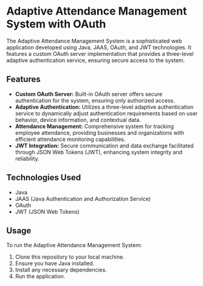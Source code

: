# Adaptive Attendance Management System with OAuth

The Adaptive Attendance Management System is a sophisticated web application developed using Java, JAAS, OAuth, and JWT technologies. It features a custom OAuth server implementation that provides a three-level adaptive authentication service, ensuring secure access to the system.

## Features

- **Custom OAuth Server:** Built-in OAuth server offers secure authentication for the system, ensuring only authorized access.
- **Adaptive Authentication:** Utilizes a three-level adaptive authentication service to dynamically adjust authentication requirements based on user behavior, device information, and contextual data.
- **Attendance Management:** Comprehensive system for tracking employee attendance, providing businesses and organizations with efficient attendance monitoring capabilities.
- **JWT Integration:** Secure communication and data exchange facilitated through JSON Web Tokens (JWT), enhancing system integrity and reliability.

## Technologies Used

- Java
- JAAS (Java Authentication and Authorization Service)
- OAuth
- JWT (JSON Web Tokens)

## Usage

To run the Adaptive Attendance Management System:

1. Clone this repository to your local machine.
2. Ensure you have Java installed.
3. Install any necessary dependencies.
4. Run the application.